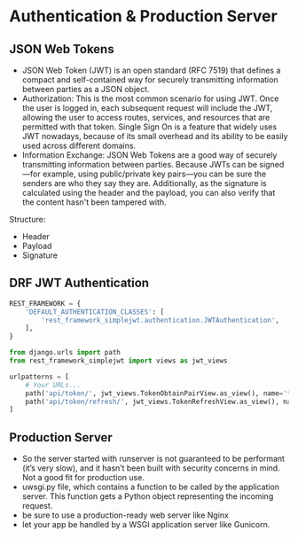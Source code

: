 # Authentication & Production Server
## JSON Web Tokens
- JSON Web Token (JWT) is an open standard (RFC 7519) that defines a compact and self-contained way for securely transmitting information between parties as a JSON object.
- Authorization: This is the most common scenario for using JWT. Once the user is logged in, each subsequent request will include the JWT, allowing the user to access routes, services, and resources that are permitted with that token. Single Sign On is a feature that widely uses JWT nowadays, because of its small overhead and its ability to be easily used across different domains.
- Information Exchange: JSON Web Tokens are a good way of securely transmitting information between parties. Because JWTs can be signed—for example, using public/private key pairs—you can be sure the senders are who they say they are. Additionally, as the signature is calculated using the header and the payload, you can also verify that the content hasn't been tampered with.

Structure:

- Header
- Payload
- Signature

## DRF JWT Authentication
```py
REST_FRAMEWORK = {
    'DEFAULT_AUTHENTICATION_CLASSES': [
        'rest_framework_simplejwt.authentication.JWTAuthentication',
    ],
}
```

```py
from django.urls import path
from rest_framework_simplejwt import views as jwt_views

urlpatterns = [
    # Your URLs...
    path('api/token/', jwt_views.TokenObtainPairView.as_view(), name='token_obtain_pair'),
    path('api/token/refresh/', jwt_views.TokenRefreshView.as_view(), name='token_refresh'),
]
```
## Production Server
- So the server started with runserver is not guaranteed to be performant (it’s very slow), and it hasn’t been built with security concerns in mind. Not a good fit for production use.
- uwsgi.py file, which contains a function to be called by the application server. This function gets a Python object representing the incoming request.
- be sure to use a production-ready web server like Nginx
- let your app be handled by a WSGI application server like Gunicorn.